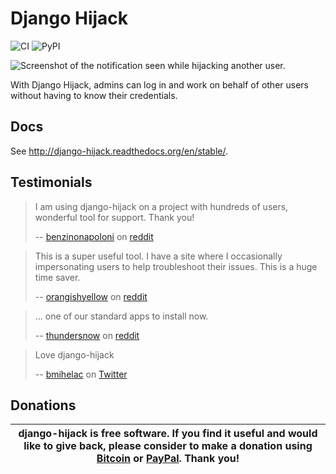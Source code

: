 # Django Hijack

![CI](https://github.com/django-hijack/django-hijack/workflows/CI/badge.svg?branch=master)
![PyPI](https://img.shields.io/pypi/v/django-hijack)

![Screenshot of the notification seen while hijacking another user.](https://github.com/arteria/django-hijack/raw/master/docs/hijacker-screenshot.png)

With Django Hijack, admins can log in and work on behalf of other users without having to know their credentials.

## Docs
See http://django-hijack.readthedocs.org/en/stable/.

## Testimonials

> I am using django-hijack on a project with hundreds of users, wonderful tool for support. Thank you!
>
> -- [benzinonapoloni](https://www.reddit.com/user/benzinonapoloni) on [reddit](https://redd.it/39aggd)


> This is a super useful tool. I have a site where I occasionally impersonating users to help troubleshoot their issues. This is a huge time saver.
>
> -- [orangishyellow](https://www.reddit.com/user/orangishyellow) on [reddit](https://redd.it/2i35fu)



> ... one of our standard apps to install now.
>
> -- [thundersnow](https://www.reddit.com/user/thundersnow) on [reddit](https://redd.it/4wqo0d/)

> Love django-hijack
>
> -- [bmihelac](https://twitter.com/bmihelac) on [Twitter](https://twitter.com/bmihelac/status/836225081508519936)

## Donations

| django-hijack is free software. If you find it useful and would like to give back, please consider to make a donation using [Bitcoin](https://blockchain.info/payment_request?address=1AJkbQdcNkrHzxi91mB1kkPxh4t4BJ4hu4) or [PayPal](https://www.paypal.me/arteriagmbh). Thank you! |
| ----- |
